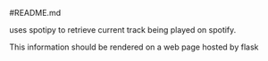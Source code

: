 #README.md

uses spotipy to retrieve current track being played on spotify.

This information should be rendered on a web page hosted by flask
